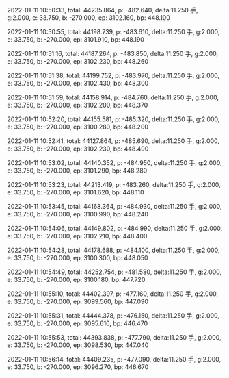 2022-01-11 10:50:33, total: 44235.864, p: -482.640, delta:11.250 手, g:2.000, e: 33.750, b: -270.000, ep: 3102.160, bp: 448.100

2022-01-11 10:50:55, total: 44198.739, p: -483.610, delta:11.250 手, g:2.000, e: 33.750, b: -270.000, ep: 3101.910, bp: 448.190

2022-01-11 10:51:16, total: 44187.264, p: -483.850, delta:11.250 手, g:2.000, e: 33.750, b: -270.000, ep: 3102.230, bp: 448.260

2022-01-11 10:51:38, total: 44199.752, p: -483.970, delta:11.250 手, g:2.000, e: 33.750, b: -270.000, ep: 3102.430, bp: 448.300

2022-01-11 10:51:59, total: 44158.914, p: -484.760, delta:11.250 手, g:2.000, e: 33.750, b: -270.000, ep: 3102.200, bp: 448.370

2022-01-11 10:52:20, total: 44155.581, p: -485.320, delta:11.250 手, g:2.000, e: 33.750, b: -270.000, ep: 3100.280, bp: 448.200

2022-01-11 10:52:41, total: 44127.864, p: -485.690, delta:11.250 手, g:2.000, e: 33.750, b: -270.000, ep: 3102.230, bp: 448.490

2022-01-11 10:53:02, total: 44140.352, p: -484.950, delta:11.250 手, g:2.000, e: 33.750, b: -270.000, ep: 3101.290, bp: 448.280

2022-01-11 10:53:23, total: 44213.419, p: -483.260, delta:11.250 手, g:2.000, e: 33.750, b: -270.000, ep: 3101.620, bp: 448.110

2022-01-11 10:53:45, total: 44168.364, p: -484.930, delta:11.250 手, g:2.000, e: 33.750, b: -270.000, ep: 3100.990, bp: 448.240

2022-01-11 10:54:06, total: 44149.802, p: -484.990, delta:11.250 手, g:2.000, e: 33.750, b: -270.000, ep: 3102.210, bp: 448.400

2022-01-11 10:54:28, total: 44178.688, p: -484.100, delta:11.250 手, g:2.000, e: 33.750, b: -270.000, ep: 3100.300, bp: 448.050

2022-01-11 10:54:49, total: 44252.754, p: -481.580, delta:11.250 手, g:2.000, e: 33.750, b: -270.000, ep: 3100.180, bp: 447.720

2022-01-11 10:55:10, total: 44402.397, p: -477.160, delta:11.250 手, g:2.000, e: 33.750, b: -270.000, ep: 3099.560, bp: 447.090

2022-01-11 10:55:31, total: 44444.378, p: -476.150, delta:11.250 手, g:2.000, e: 33.750, b: -270.000, ep: 3095.610, bp: 446.470

2022-01-11 10:55:53, total: 44393.838, p: -477.790, delta:11.250 手, g:2.000, e: 33.750, b: -270.000, ep: 3098.530, bp: 447.040

2022-01-11 10:56:14, total: 44409.235, p: -477.090, delta:11.250 手, g:2.000, e: 33.750, b: -270.000, ep: 3096.270, bp: 446.670